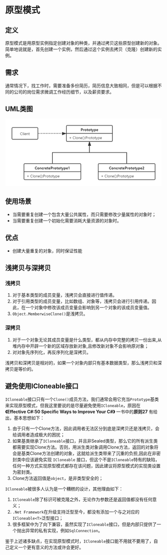 # 原型模式
## 定义
原型模式是用原型实例指定创建对象的种类，并通过拷贝这些原型创建新的对象。简单地说就是，首先创建一个实例，然后通过这个实例去拷贝（克隆）创建新的实例。

## 需求
通常情况下，找工作时，需要准备多份简历，简历信息大致相同，但是可以根据不同的公司的岗位需求微调工作经历细节，以及薪资要求。

## UML类图
![](images/prototype1.png)

## 使用场景
- 当需要重复创建一个包含大量公共属性，而只需要修改少量属性的对象时；
- 当需要重复创建一个初始化需要消耗大量资源的对象时。

## 优点
- 创建大量重复的对象，同时保证性能

## 浅拷贝与深拷贝
### 浅拷贝
1. 对于基本类型的成员变量，浅拷贝会直接进行值传递。
2. 对于引用类型的成员变量，比如数组、对象等，浅拷贝会进行引用传递。因此，在一个对象中修改该成员变量会影响到另一个对象的该成员变量值。
3. `Object.MemberwiseClone()`是浅拷贝。

### 深拷贝
1. 对于一个对象无论其成员变量是什么类型，都从内存中完整的拷贝一份出来,从堆内存中开辟一个新的区域存放新对象,且修改新对象不会影响原对象；
2. 对对象先序列化，再反序列化是深拷贝。

浅拷贝和深拷贝是相对的，如果一个对象内部只有基本数据类型，那么浅拷贝和深拷贝是等价的。

## 避免使用ICloneable接口
`ICloneable`接口只有一个`Clone()`成员方法，我们通常会用它充当`Prototype`基类来实现原型模式，但我这里要说的是尽量避免使用`ICloneable`，原因在 **《Effective C#:50 Specific Ways to Improve Your C#》** 一书中的**原则27** 有给出，基本思想如下：
1. 由于只有一个Clone方法，因此调用者无法区分到底是深拷贝还是浅拷贝，会给调用者造成极大的困扰；
2. 如果基类继承了`ICloneable`接口，并且非Sealed类型，那么它的所有派生类都需要实现Clone方法。否则，用派生类对象调用Clone方法，返回的对象将会是基类Clone方法创建的对象，这就给派生类带来了沉重的负担,因此在非密封类中应该避免实现 `ICloneable` 接口，但这个不是`ICloneable`特有的缺陷，任何一种方式实现原型模式都存在该问题，因此建议将原型模式的实现类设置为密封类。
3. Clone方法返回值是`object`，是非类型安全的；

`ICloneable`被很多人认为是一个糟糕的设计，其他理由如下：
1. `ICloneable`除了标识可被克隆之外，无论作为参数还是返回值都没有任何意义；
2. `.Net Framework`在升级支持泛型至今，都没有添加一个与之对应的`ICloneable<T>`泛型接口；
3. 很多框架中为了向下兼容，虽然实现了`ICloneable`接口，但是内部只提供了一个抛出异常的私有实现，例如`SqlConnection`。

鉴于上述诸多缺点，在实现原型模式时，`ICloneable`接口能不用就不要用了，自己定义一个更有意义的方法或许会更好。